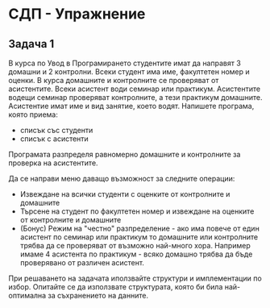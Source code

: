# СДП - Упражнение

## Задача 1
В курса по Увод в Програмирането студентите имат да направят 3 домашни и 2 контролни. Всеки студент има име, факултетен номер и оценки. В курса домашните и контролните се проверяват от асистентите. Всеки асистент води семинар или практикум. Асистентите водещи семинар проверяват контролните, а тези практикум домашните. Асистентие имат име и вид занятие, което водят.
Напишете програма, която приема:
- списък със студенти
- списък с асистенти

Програмата разпределя равномерно домашните и контролните за проверка на асистентите.

Да се направи меню даващо възможност за следните операции:
- Извеждане на всички студенти с оценките от контролните и домашните
- Търсене на студент по факултетен номер и извеждане на оценките от контролните и домашните
- (Бонус) Режим на "честно" разпределение - ако има повече от един асистент по семинар или практикум то домашните или контролните трябва да се проверяват от възможно най-много хора. Например имаме 4 асистента по практикум - всяко домашно трябва да бъде проверявано от различен асистент.

При решаването на задачата иползвайте структури и имплементации по избор. Опитайте се да използвате структурата, която би била най-оптимална за съхранението на данните.
